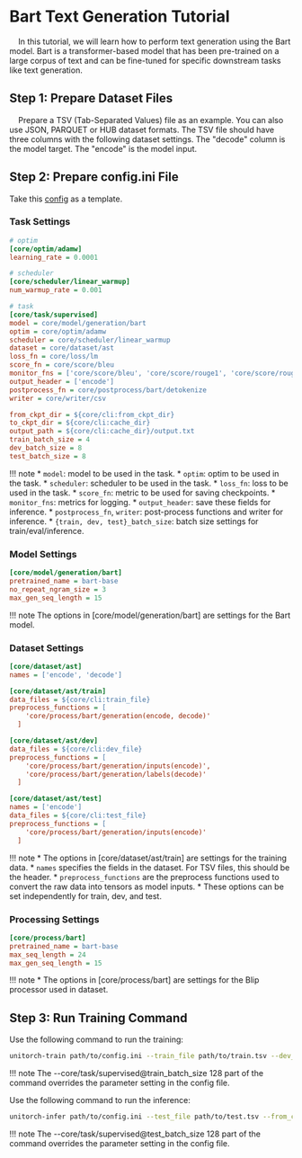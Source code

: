 # Bart Text Generation Tutorial

&nbsp;&nbsp;&nbsp;&nbsp;In this tutorial, we will learn how to perform text generation using the Bart model. Bart is a transformer-based model that has been pre-trained on a large corpus of text and can be fine-tuned for specific downstream tasks like text generation.

## Step 1: Prepare Dataset Files

&nbsp;&nbsp;&nbsp;&nbsp;Prepare a TSV (Tab-Separated Values) file as an example. You can also use JSON, PARQUET or HUB dataset formats. The TSV file should have three columns with the following dataset settings. The "decode" column is the model target. The "encode" is the model input.

## Step 2: Prepare config.ini File

Take this [config](https://github.com/fuliucansheng/unitorch/examples/configs/caption/bart.ini) as a template.

### Task Settings

```ini
# optim
[core/optim/adamw]
learning_rate = 0.0001

# scheduler
[core/scheduler/linear_warmup]
num_warmup_rate = 0.001

# task
[core/task/supervised]
model = core/model/generation/bart
optim = core/optim/adamw
scheduler = core/scheduler/linear_warmup
dataset = core/dataset/ast
loss_fn = core/loss/lm
score_fn = core/score/bleu
monitor_fns = ['core/score/bleu', 'core/score/rouge1', 'core/score/rouge2', 'core/score/rougel']
output_header = ['encode']
postprocess_fn = core/postprocess/bart/detokenize
writer = core/writer/csv

from_ckpt_dir = ${core/cli:from_ckpt_dir}
to_ckpt_dir = ${core/cli:cache_dir}
output_path = ${core/cli:cache_dir}/output.txt
train_batch_size = 4
dev_batch_size = 8
test_batch_size = 8
```

!!! note
    * `model`: model to be used in the task.
    * `optim`: optim to be used in the task.
    * `scheduler`: scheduler to be used in the task.
    * `loss_fn`: loss to be used in the task.
    * `score_fn`: metric to be used for saving checkpoints.
    * `monitor_fns`: metrics for logging.
    * `output_header`: save these fields for inference.
    * `postprocess_fn`, `writer`: post-process functions and writer for inference.
    * `{train, dev, test}_batch_size`: batch size settings for train/eval/inference.

### Model Settings

```ini
[core/model/generation/bart]
pretrained_name = bart-base
no_repeat_ngram_size = 3
max_gen_seq_length = 15
```

!!! note
    The options in [core/model/generation/bart] are settings for the Bart model.

### Dataset Settings

```ini
[core/dataset/ast]
names = ['encode', 'decode']

[core/dataset/ast/train]
data_files = ${core/cli:train_file}
preprocess_functions = [
    'core/process/bart/generation(encode, decode)'
  ]

[core/dataset/ast/dev]
data_files = ${core/cli:dev_file}
preprocess_functions = [
    'core/process/bart/generation/inputs(encode)',
    'core/process/bart/generation/labels(decode)'
  ]

[core/dataset/ast/test]
names = ['encode']
data_files = ${core/cli:test_file}
preprocess_functions = [
    'core/process/bart/generation/inputs(encode)'
  ]
```

!!! note
    * The options in [core/dataset/ast/train] are settings for the training data.
    * `names` specifies the fields in the dataset. For TSV files, this should be the header.
    * `preprocess_functions` are the preprocess functions used to convert the raw data into tensors as model inputs.
    * These options can be set independently for train, dev, and test.

### Processing Settings

```ini
[core/process/bart]
pretrained_name = bart-base
max_seq_length = 24
max_gen_seq_length = 15
```

!!! note
    * The options in [core/process/bart] are settings for the Blip processor used in dataset.


## Step 3: Run Training Command

Use the following command to run the training:

```bash
unitorch-train path/to/config.ini --train_file path/to/train.tsv --dev_file path/to/dev.tsv --core/task/supervised@train_batch_size 128
```

!!! note
    The --core/task/supervised@train_batch_size 128 part of the command overrides the parameter setting in the config file.

Use the following command to run the inference:

```bash
unitorch-infer path/to/config.ini --test_file path/to/test.tsv --from_ckpt_dir path/to/ckpt/folder --core/task/supervised@test_batch_size 128
```

!!! note
    The --core/task/supervised@test_batch_size 128 part of the command overrides the parameter setting in the config file.
